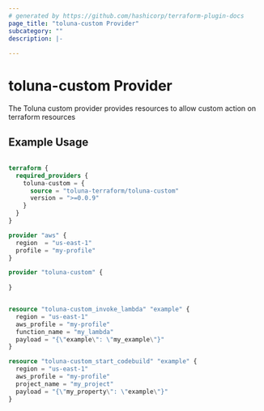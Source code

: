 ```yaml
---
# generated by https://github.com/hashicorp/terraform-plugin-docs
page_title: "toluna-custom Provider"
subcategory: ""
description: |-
  
---
```


# toluna-custom Provider
The Toluna custom provider provides resources to allow custom action on terraform resources

## Example Usage

```terraform

terraform {
  required_providers {
    toluna-custom = {
      source = "toluna-terraform/toluna-custom"
      version = ">=0.0.9"
    }
  }
}

provider "aws" {
  region  = "us-east-1"
  profile = "my-profile"
}

provider "toluna-custom" {
  
}


resource "toluna-custom_invoke_lambda" "example" {
  region = "us-east-1"
  aws_profile = "my-profile"
  function_name = "my_lambda"
  payload = "{\"example\": \"my_example\"}"
}

resource "toluna-custom_start_codebuild" "example" {
  region = "us-east-1"
  aws_profile = "my-profile"
  project_name = "my_project"
  payload = "{\"my_property\": \"example\"}"
}
```

